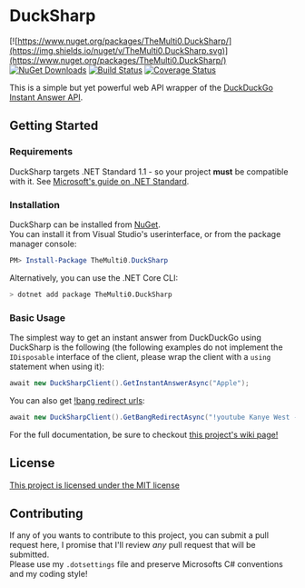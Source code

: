 # DuckSharp
[![https://www.nuget.org/packages/TheMulti0.DuckSharp/](https://img.shields.io/nuget/v/TheMulti0.DuckSharp.svg)](https://www.nuget.org/packages/TheMulti0.DuckSharp/) 
[![NuGet Downloads](https://img.shields.io/nuget/dt/TheMulti0.DuckSharp.svg)](https://www.nuget.org/stats/packages/TheMulti0.DuckSharp?groupby=Version)
[![Build Status](https://travis-ci.org/TheMulti0/DuckSharp.svg?branch=master)](https://travis-ci.org/TheMulti0/DuckSharp) 
[![Coverage Status](https://coveralls.io/repos/github/TheMulti0/DuckSharp/badge.svg?branch=)](https://coveralls.io/github/TheMulti0/DuckSharp?branch=)


This is a simple but yet powerful web API wrapper of the [DuckDuckGo Instant Answer API](https://duckduckgo.com/api).

## Getting Started

### Requirements
DuckSharp targets .NET Standard 1.1 - so your project **must** be compatible with it. See [Microsoft's guide on .NET Standard](https://docs.microsoft.com/en-us/dotnet/standard/net-standard#net-implementation-support).

### Installation
DuckSharp can be installed from [NuGet](https://www.nuget.org/packages/TheMulti0.DuckSharp/). <br />
You can install it from Visual Studio's userinterface, or from the package manager console:
```ps1
PM> Install-Package TheMulti0.DuckSharp
```
Alternatively, you can use the .NET Core CLI:
```bash
> dotnet add package TheMulti0.DuckSharp
```

### Basic Usage
The simplest way to get an instant answer from DuckDuckGo using DuckSharp is the following (the following examples do not implement the `IDisposable` interface of the client, please wrap the client with a `using` statement when using it):
```cs
await new DuckSharpClient().GetInstantAnswerAsync("Apple");
```
You can also get [!bang redirect urls](https://duckduckgo.com/bang):
```cs
await new DuckSharpClient().GetBangRedirectAsync("!youtube Kanye West - Fade");
```
For the full documentation, be sure to checkout [this project's wiki page!](https://github.com/TheMulti0/DuckSharp/wiki)

## License
[This project is licensed under the MIT license](https://github.com/TheMulti0/DuckSharp/blob/master/LICENSE)

## Contributing
If any of you wants to contribute to this project, you can submit a pull request here, I promise that I'll review _any_ pull request that will be submitted. </br>
Please use my `.dotsettings` file and preserve Microsofts C# conventions and my coding style!
